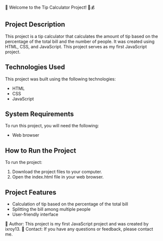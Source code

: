 👋 Welcome to the Tip Calculator Project! 🧮💰

## Project Description
This project is a tip calculator that calculates the amount of tip based on the percentage of the total bill and the number of people. It was created using HTML, CSS, and JavaScript. This project serves as my first JavaScript project.

## Technologies Used
This project was built using the following technologies:
- HTML
- CSS
- JavaScript

## System Requirements
To run this project, you will need the following:
- Web browser

## How to Run the Project
To run the project:
1. Download the project files to your computer.
2. Open the index.html file in your web browser.

## Project Features
- Calculation of tip based on the percentage of the total bill
- Splitting the bill among multiple people
- User-friendly interface

📝 Author: This project is my first JavaScript project and was created by ixroy13.
📧 Contact: If you have any questions or feedback, please contact me.
